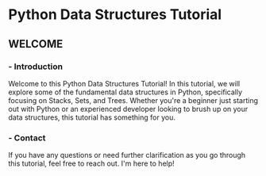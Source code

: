 # Python Data Structures Tutorial

## WELCOME

### - Introduction

Welcome to this Python Data Structures Tutorial! In this tutorial, we will explore some of the fundamental data structures in Python, specifically focusing on Stacks, Sets, and Trees. Whether you're a beginner just starting out with Python or an experienced developer looking to brush up on your data structures, this tutorial has something for you.

### - Contact

If you have any questions or need further clarification as you go through this tutorial, feel free to reach out. I'm here to help!
